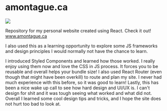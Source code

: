 # amontague.ca
![](https://i.imgur.com/ay9R0pr.jpg)

Repository for my personal website created using React. Check it out! www.amontague.ca

I also used this as a learning opportunity to explore some JS frameworks and design principles I would normally not have the chance to learn.

I introduced Styled Components and learned how those worked. I really enjoy using them now and love the CSS in JS process. It forces you to be reusable and overall helps your bundle size!
I also used React Router (even though that might have been overkill) to route and plan my site. I never had much experience with this before, so it was good to learn!
Lastly, this has been a nice wake up call to see how hard design and UI/UX is. I can't design for shit and it was tough seeing what worked and what did not. Overall I learned some cool design tips and tricks, and I hope the site does not hurt too bad to look at. 
